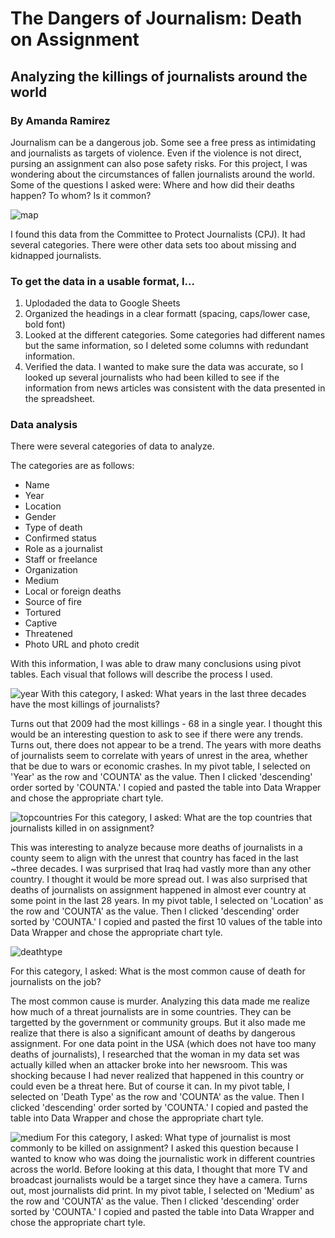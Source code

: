 # The Dangers of Journalism: Death on Assignment
## Analyzing the killings of journalists around the world
### By Amanda Ramirez

Journalism can be a dangerous job. Some see a free press as intimidating and journalists as targets of violence. Even if the violence is not direct, pursing an assignment can also pose safety risks.  For this project, I was wondering about the circumstances of fallen journalists around the world. Some of the questions I asked were: Where and how did their deaths happen? To whom? Is it common?

![map](https://media.journalism.berkeley.edu/upload/2020/08/1597195418cf4e5b0.png)



I found this data from the Committee to Protect Journalists (CPJ). It had several categories. There were other data sets too about missing and kidnapped journalists. 


### To get the data in a usable format, I...
1. Uplodaded the data to Google Sheets
2. Organized the headings in a clear formatt (spacing, caps/lower case, bold font)
3. Looked at the different categories. Some categories had different names but the same information, so I deleted some columns with redundant information.
4. Verified the data. I wanted to make sure the data was accurate, so I looked up several journalists who had been killed to see if the information from news articles was consistent with the data presented in the spreadsheet.


### Data analysis

There were several categories of data to analyze.

The categories are as follows:
* Name
* Year
* Location
* Gender
* Type of death
* Confirmed status
* Role as a journalist
* Staff or freelance
* Organization
* Medium
* Local or foreign deaths
* Source of fire
* Tortured
* Captive
* Threatened
* Photo URL and photo credit

With this information, I was able to draw many conclusions using pivot tables. Each visual that follows will describe the process I used. 


![year](https://media.journalism.berkeley.edu/upload/2020/08/1597195028916d37b.png)
With this category, I asked: What years in the last three decades have the most killings of journalists? 

Turns out that 2009 had the most killings - 68 in a single year. I thought this would be an interesting question to ask to see if there were any trends. Turns out, there does not appear to be a trend. The years with more deaths of journalists seem to correlate with years of unrest in the area, whether that be due to wars or economic crashes. In my pivot table, I selected on 'Year' as the row and 'COUNTA' as the value. Then I clicked 'descending' order sorted by 'COUNTA.' I copied and pasted the table into Data Wrapper and chose the appropriate chart tyle.




![topcountries](https://media.journalism.berkeley.edu/upload/2020/08/159719551806d944e.png)
For this category, I asked: What are the top countries that journalists killed in on assignment? 

This was interesting to analyze because more deaths of journalists in a county seem to align with the unrest that country has faced in the last ~three decades. I was surprised that Iraq had vastly more than any other country. I thought it would be more spread out. I was also surprised that deaths of journalists on assignment happened in almost ever country at some point in the last 28 years. In my pivot table, I selected on 'Location' as the row and 'COUNTA' as the value. Then I clicked 'descending' order sorted by 'COUNTA.' I copied and pasted the first 10 values of the table into Data Wrapper and chose the appropriate chart tyle.




![deathtype](https://media.journalism.berkeley.edu/upload/2020/08/1597195304e45b50d.png)

For this category, I asked: What is the most common cause of death for journalists on the job? 

The most common cause is murder. Analyzing this data made me realize how much of a threat journalists are in some countries. They can be targetted by the government or community groups. But it also made me realize that there is also a significant amount of deaths by dangerous assignment. For one data point in the USA (which does not have too many deaths of journalists), I researched that the woman in my data set was actually killed when an attacker broke into her newsroom. This was shocking because I had never realized that happened in this country or could even be a threat here. But of course it can. In my pivot table, I selected on 'Death Type' as the row and 'COUNTA' as the value. Then I clicked 'descending' order sorted by 'COUNTA.' I copied and pasted the table into Data Wrapper and chose the appropriate chart tyle.




![medium](https://media.journalism.berkeley.edu/upload/2020/08/159719536241a1308.png)
For this category, I asked: What type of journalist is most commonly to be killed on assignment? 
I asked this question because I wanted to know who was doing the journalistic work in different countries across the world. Before looking at this data, I thought that more TV and broadcast journalists would be a target since they have a camera. Turns out, most journalists did print. In my pivot table, I selected on 'Medium' as the row and 'COUNTA' as the value. Then I clicked 'descending' order sorted by 'COUNTA.' I copied and pasted the table into Data Wrapper and chose the appropriate chart tyle.




